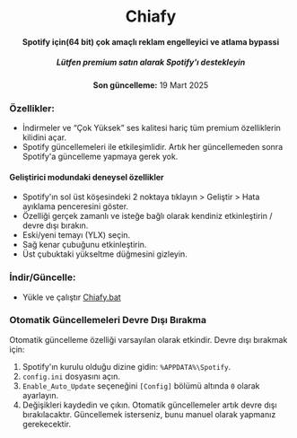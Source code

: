

<center>
    <h1 align="center">Chiafy</h1>
    <h4 align="center"> <strong>Spotify için(64 bit)</strong> çok amaçlı reklam engelleyici ve atlama bypassi </h4>
    <h5 align="center">Lütfen premium satın alarak Spotify'ı destekleyin</h5>
    <p align="center">
        <strong>Son güncelleme:</strong> 19 Mart 2025<br>       
    </p> 
</center>

### Özellikler:
* İndirmeler ve “Çok Yüksek” ses kalitesi hariç tüm premium özelliklerin kilidini açar.
* Spotify güncellemeleri ile etkileşimlidir. Artık her güncellemeden sonra Spotify'a güncelleme yapmaya gerek yok.

#### Geliştirici modundaki deneysel özellikler
- Spotify'ın sol üst köşesindeki 2 noktaya tıklayın > Geliştir > Hata ayıklama penceresini göster.
- Özelliği gerçek zamanlı ve isteğe bağlı olarak kendiniz etkinleştirin / devre dışı bırakın.
- Eski/yeni temayı (YLX) seçin.
- Sağ kenar çubuğunu etkinleştirin.
- Üst çubuktaki yükseltme düğmesini gizleyin.



### İndir/Güncelle:
* Yükle ve çalıştır [Chiafy.bat](https://raw.githack.com/ensorchia/chiafy/main/Chiafy.bat)


### Otomatik Güncellemeleri Devre Dışı Bırakma

Otomatik güncelleme özelliği varsayılan olarak etkindir. Devre dışı bırakmak için:

1. Spotify'ın kurulu olduğu dizine gidin: `%APPDATA%\Spotify`.
2. `config.ini` dosyasını açın.
3. `Enable_Auto_Update` seçeneğini `[Config]` bölümü altında `0` olarak ayarlayın.
4. Değişikleri kaydedin ve çıkın.
Otomatik güncellemeler artık devre dışı bırakılacaktır. Güncellemek isterseniz, bunu manuel olarak yapmanız gerekecektir.






